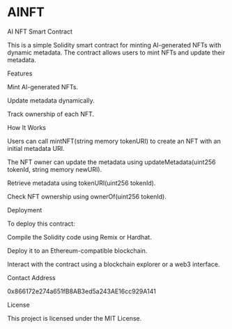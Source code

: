 # AINFT
AI NFT Smart Contract

This is a simple Solidity smart contract for minting AI-generated NFTs with dynamic metadata. The contract allows users to mint NFTs and update their metadata.

Features

Mint AI-generated NFTs.

Update metadata dynamically.

Track ownership of each NFT.

How It Works

Users can call mintNFT(string memory tokenURI) to create an NFT with an initial metadata URI.

The NFT owner can update the metadata using updateMetadata(uint256 tokenId, string memory newURI).

Retrieve metadata using tokenURI(uint256 tokenId).

Check NFT ownership using ownerOf(uint256 tokenId).

Deployment

To deploy this contract:

Compile the Solidity code using Remix or Hardhat.

Deploy it to an Ethereum-compatible blockchain.

Interact with the contract using a blockchain explorer or a web3 interface.

Contact Address

0x866172e274a651fB8AB3ed5a243AE16cc929A141

License

This project is licensed under the MIT License.

